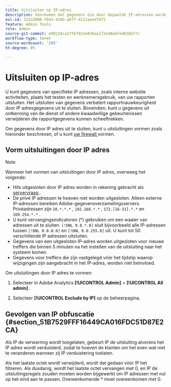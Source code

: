 ```yaml
---
title: Uitsluiten op IP-adres
description: Voorkomen dat gegevens die door bepaalde IP-adressen worden gegenereerd, in rapporten worden weergegeven.
exl-id: 315a3000-f043-434b-a677-d111aeed7971
feature: Admin Tools
role: Admin
source-git-commit: e09234ca27fbf923e026aa1f2ed0ebfed636bf7c
workflow-type: tm+mt
source-wordcount: '293'
ht-degree: 0%

---
```


# Uitsluiten op IP-adres

U kunt gegevens van specifieke IP adressen, zoals interne website activiteiten, plaats het testen en werknemersgebruik, van uw rapporten uitsluiten. Het uitsluiten van gegevens verbetert rapportnauwkeurigheid door IP adresgegevens uit te sluiten. Bovendien, kunt u gegevens uit ontkenning van de dienst of andere kwaadwillige gebeurtenissen verwijderen die rapportgegevens kunnen scheeftrekken.

Om gegevens door IP adres uit te sluiten, kunt u uitsluitingen vormen zoals hieronder beschreven, of u kunt [ uw firewall ](/help/technotes/ip-addresses.md) vormen.

## Vorm uitsluitingen door IP adres

>[!NOTE]
>
>Wanneer het vormen van uitsluitingen door IP adres, overweeg het volgende:
>
>* Hits uitgesloten door IP adres worden in rekening gebracht als [ servervraag ](/help/technotes/terms.md).
>* De privé IP adressen te hoeven niet worden uitgesloten. Alleen externe IP-adressen bereiken Adobe-gegevensverzamelingsservers. Privéadressen zijn `10.*.*.*` , `192.168.*.*` , `172.[16-31].*.*` en `169.254.*.*` .
>* U kunt vervangingsindicatoren (&#42;) gebruiken om een waaier van adressen uit te sluiten. `[!DNL 0.0.*.0]` sluit bijvoorbeeld alle IP-adressen tussen `[!DNL 0.0.0.0]` en `[!DNL 0.0.255.0]` uit. U kunt tot 50 verschillende IP adressen uitsluiten.
>* Gegevens van een uitgesloten IP-adres worden uitgesloten voor nieuwe treffers die binnen 5 minuten na het instellen van de uitsluiting naar het systeem komen.
>* Gegevens voor treffers die zijn vastgelegd vóór het tijdstip waarop wijzigingen zijn aangebracht in het IP-adres, worden niet beïnvloed.
>

Om uitsluitingen door IP adres te vormen:

1. Selecteer in Adobe Analytics **[!UICONTROL Admin]** > **[!UICONTROL All admin]** .

1. Selecteer **[!UICONTROL Exclude by IP]** op de beheerpagina.




## Gevolgen van IP obfuscatie {#section_51B7529FFF16449CA016FDC51D87E2CA}

Als IP de verwarring wordt toegelaten, gebeurt IP de uitsluiting alvorens het IP adres wordt verduisterd, zodat te hoeven de klanten om het even wat niet te veranderen wanneer zij IP verduistering toelaten.

Als het laatste octet wordt verwijderd, wordt dat gedaan vóór IP het filtreren. Als dusdanig, wordt het laatste octet vervangen met 0, en IP de uitsluitingsregels zouden moeten worden bijgewerkt om IP adressen met nul op het eind aan te passen. Overeenkomende &#42; moet overeenkomen met 0.
